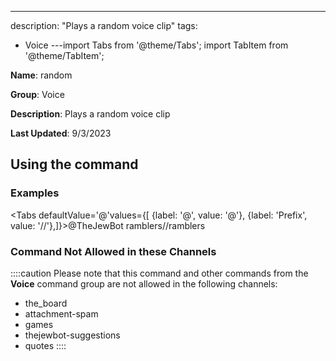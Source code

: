 ---
description: "Plays a random voice clip"
tags:
  - Voice
---import Tabs from '@theme/Tabs';
import TabItem from '@theme/TabItem';

**Name**: random

**Group**: Voice

**Description**: Plays a random voice clip

**Last Updated**: 9/3/2023

## Using the command

### Examples
<Tabs defaultValue='@'values={[ {label: '@', value: '@'}, {label: 'Prefix', value: '//'},]}><TabItem value='@'>@TheJewBot ramblers</TabItem><TabItem value='//'>//ramblers</TabItem></Tabs>

### Command Not Allowed in these Channels
::::caution Please note that this command and other commands from the **Voice** command group are not allowed in the following channels:
- the_board
- attachment-spam
- games
- thejewbot-suggestions
- quotes
::::